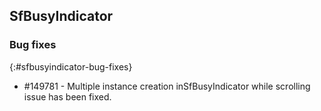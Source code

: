 ## SfBusyIndicator

### Bug fixes
{:#sfbusyindicator-bug-fixes}

* \#149781 - Multiple instance creation inSfBusyIndicator while scrolling issue has been fixed.
